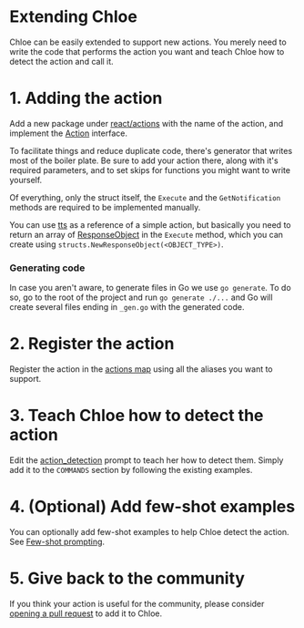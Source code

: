 # Extending Chloe

Chloe can be easily extended to support new actions. You merely need to write the code that performs
the action you want and teach Chloe how to detect the action and call it.

# 1. Adding the action

Add a new package
under [react/actions](https://github.com/kamushadenes/chloe/tree/main/react/actions) with the name
of the action, and implement
the [Action](https://github.com/kamushadenes/chloe/blob/main/structs/action.go) interface.

To facilitate things and reduce duplicate code, there's
generator that writes most of the boiler plate. Be sure to add your action there, along with it's
required parameters, and to set skips for functions you might want to write yourself.

Of everything, only the struct itself, the `Execute` and the `GetNotification` methods are required
to be implemented manually.

You can use [tts](https://github.com/kamushadenes/chloe/tree/main/react/actions/tts/tts.go) as a
reference of a simple action, but basically you need to return an array
of [ResponseObject](https://github.com/kamushadenes/chloe/blob/main/structs/response_object.go#L17)
in the `Execute` method, which you can create using `structs.NewResponseObject(<OBJECT_TYPE>)`.

### Generating code

In case you aren't aware, to generate files in Go we use `go generate`. To do so, go to the
root of the project and
run `go generate ./...` and Go will create several files ending in `_gen.go` with the generated
code.

# 2. Register the action

Register the action in
the [actions map](https://github.com/kamushadenes/chloe/blob/main/react/actions/actions.go) using
all the aliases you want to support.

# 3. Teach Chloe how to detect the action

Edit
the [action_detection](https://github.com/kamushadenes/chloe/blob/main/resources/prompts/chatgpt/action_detection.prompt)
prompt to teach her how to detect them. Simply add it to the `COMMANDS` section by following the
existing examples.

# 4. (Optional) Add few-shot examples

You can optionally add few-shot examples to help Chloe detect the action.
See [Few-shot prompting](https://github.com/kamushadenes/chloe/tree/main/resources/prompts/chatgpt).

# 5. Give back to the community

If you think your action is useful for the community, please
consider [opening a pull request](https://github.com/kamushadenes/chloe/blob/main/CONTRIBUTING.md)
to add it to Chloe.

